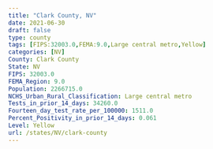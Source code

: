 ```yaml
---
title: "Clark County, NV"
date: 2021-06-30
draft: false
type: county
tags: [FIPS:32003.0,FEMA:9.0,Large central metro,Yellow]
categories: [NV]
County: Clark County
State: NV
FIPS: 32003.0
FEMA_Region: 9.0
Population: 2266715.0
NCHS_Urban_Rural_Classification: Large central metro
Tests_in_prior_14_days: 34260.0
Fourteen_day_test_rate_per_100000: 1511.0
Percent_Positivity_in_prior_14_days: 0.061
Level: Yellow
url: /states/NV/clark-county
---
```



